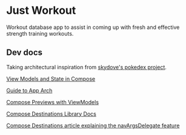 # Just Workout
Workout database app to assist in coming up with fresh and effective strength training workouts.

## Dev docs
Taking architectural inspiration from [skydove's pokedex project](https://github.com/skydoves/Pokedex).

[View Models and State in Compose](https://developer.android.com/codelabs/basic-android-kotlin-compose-viewmodel-and-state#10)

[Guide to App Arch](https://developer.android.com/topic/architecture)

[Compose Previews with ViewModels](https://developer.android.com/jetpack/compose/tooling/previews#preview-viewmodel)

[Compose Destinations Library Docs](https://composedestinations.rafaelcosta.xyz/)

[Compose Destinations article explaining the navArgsDelegate feature](https://proandroiddev.com/compose-destinations-simpler-and-safer-navigation-in-compose-with-no-compromises-74a59c6b727d)
